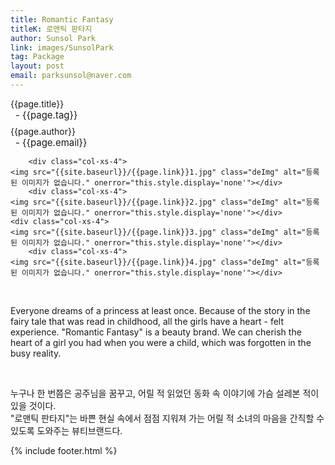 ```yaml
---
title: Romantic Fantasy
titleK: 로맨틱 판타지
author: Sunsol Park
link: images/SunsolPark
tag: Package
layout: post
email: parksunsol@naver.com
---	
```


<div class="container">

<div class="deDep">
{{page.title}}<br>
<p style="font-size:15px; margin:0px; padding:0px 0px 0px 8px; margin:0px 0px 8px 0px;">- {{page.tag}}</p>
{{page.author}}<br>
<p style="font-size:15px; margin:0px; padding:0px 0px 0px 8px;">- {{page.email}}</p>
</div>


<div class="row" class="imgcolor">
	
		<div class="col-xs-4">
	<img src="{{site.baseurl}}/{{page.link}}1.jpg" class="deImg" alt="등록된 이미지가 없습니다." onerror="this.style.display='none'"></div>
		<div class="col-xs-4">
	<img src="{{site.baseurl}}/{{page.link}}2.jpg" class="deImg" alt="등록된 이미지가 없습니다." onerror="this.style.display='none'"></div>
	<div class="col-xs-4">
	<img src="{{site.baseurl}}/{{page.link}}3.jpg" class="deImg" alt="등록된 이미지가 없습니다." onerror="this.style.display='none'"></div>
		<div class="col-xs-4">
	<img src="{{site.baseurl}}/{{page.link}}4.jpg" class="deImg" alt="등록된 이미지가 없습니다." onerror="this.style.display='none'"></div>
	
</div>
<br>

<div class="det lato">



Everyone dreams of a princess at least once. Because of the story in the fairy tale that was read in childhood, all the girls have a heart - felt experience. "Romantic Fantasy" is a beauty brand. We can cherish the heart of a girl you had when you were a child, which was forgotten in the busy reality.



</div>

<br>

<div class="noto">

누구나 한 번쯤은 공주님을 꿈꾸고, 어릴 적 읽었던 동화 속 이야기에 가슴 설레본 적이 있을 것이다.
<br>
"로맨틱 판타지"는 바쁜 현실 속에서 점점 지워져 가는 어릴 적 소녀의 마음을 간직할 수 있도록 도와주는 뷰티브랜드다.


</div>
 {% include footer.html %}
